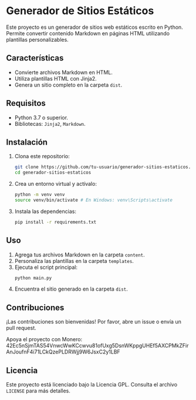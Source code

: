 # Generador de Sitios Estáticos

Este proyecto es un generador de sitios web estáticos escrito en Python. Permite convertir contenido Markdown en páginas HTML utilizando plantillas personalizables.

## Características
- Convierte archivos Markdown en HTML.
- Utiliza plantillas HTML con Jinja2.
- Genera un sitio completo en la carpeta `dist`.

## Requisitos
- Python 3.7 o superior.
- Bibliotecas: `Jinja2`, `Markdown`.

## Instalación
1. Clona este repositorio:
   ```bash
   git clone https://github.com/tu-usuario/generador-sitios-estaticos.git
   cd generador-sitios-estaticos
   ```
2. Crea un entorno virtual y actívalo:
   ```bash
   python -m venv venv
   source venv/bin/activate # En Windows: venv\Scripts\activate
   ```
3. Instala las dependencias:
   ```bash
   pip install -r requirements.txt
   ```

## Uso
1. Agrega tus archivos Markdown en la carpeta `content`.
2. Personaliza las plantillas en la carpeta `templates`.
3. Ejecuta el script principal:
   ```bash
   python main.py
   ```
4. Encuentra el sitio generado en la carpeta `dist`.

## Contribuciones
¡Las contribuciones son bienvenidas! Por favor, abre un issue o envía un pull request.

Apoya el proyecto con Monero:
42Ec5nSjmTAS54VnwcWwKCcwvu81ofUxg5DsnWKppgUHEf5AXCPMkZFirAnJoufnF4i71LCkQzePLDRWjj9W6JsxC2y1LBF

## Licencia
Este proyecto está licenciado bajo la Licencia GPL. Consulta el archivo `LICENSE` para más detalles.
